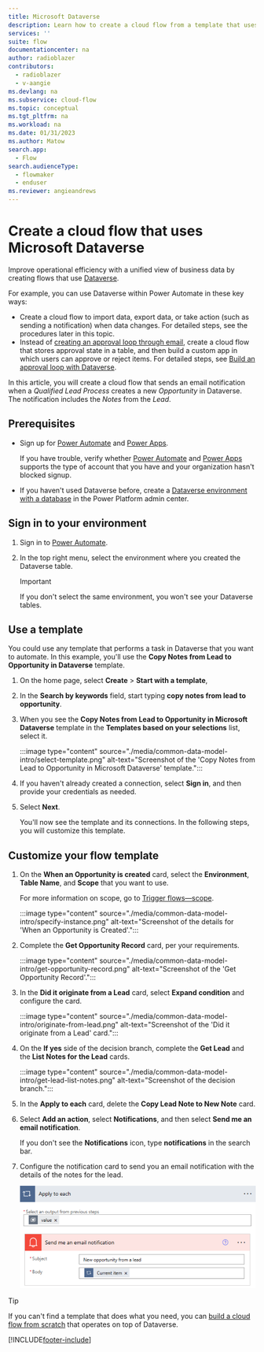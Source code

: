 ```yaml
---
title: Microsoft Dataverse
description: Learn how to create a cloud flow from a template that uses Microsoft Dataverse.
services: ''
suite: flow
documentationcenter: na
author: radioblazer
contributors:
  - radioblazer
  - v-aangie
ms.devlang: na
ms.subservice: cloud-flow
ms.topic: conceptual
ms.tgt_pltfrm: na
ms.workload: na
ms.date: 01/31/2023
ms.author: Matow
search.app: 
  - Flow
search.audienceType: 
  - flowmaker
  - enduser
ms.reviewer: angieandrews
---
```

# Create a cloud flow that uses Microsoft Dataverse

Improve operational efficiency with a unified view of business data by creating flows that use [Dataverse](https://powerapps.microsoft.com/tutorials/data-platform-intro/).

For example, you can use Dataverse within Power Automate in these key ways:

* Create a cloud flow to import data, export data, or take action (such as sending a notification) when data  changes. For detailed steps, see the procedures later in this topic.
* Instead of [creating an approval loop through email](wait-for-approvals.md), create a cloud flow that stores approval state in a table, and then build a custom app in which users can approve or reject items. For detailed steps, see [Build an approval loop with Dataverse](common-data-model-approve.md).

In this article, you will create a cloud flow that sends an email notification when a *Qualified Lead Process* creates a new *Opportunity* in Dataverse. The notification includes the *Notes* from the *Lead*.

## Prerequisites

- Sign up for [Power Automate](https://make.powerautomate.com) and [Power Apps](https://make.powerapps.com).
  
    If you have trouble, verify whether [Power Automate](sign-up-sign-in.md) and [Power Apps](https://powerapps.microsoft.com/tutorials/signup-for-powerapps/) supports the type of account that you have and your organization hasn't blocked signup.

- If you haven't used Dataverse before, create a [Dataverse environment with a database](/power-platform/admin/create-environment#create-an-environment-with-a-database) in the Power Platform admin center.

## Sign in to your environment

1. Sign in to [Power Automate](https://make.powerautomate.com).

1. In the top right menu, select the environment where you created the Dataverse table. 

    >[!IMPORTANT]
    >If you don't select the same environment, you won't see your Dataverse tables.

## Use a template

You could use any template that performs a task in Dataverse that you want to automate. In this example, you'll use the **Copy Notes from Lead to Opportunity in Dataverse** template.

1. On the home page, select **Create** > **Start with a template**,

1. In the **Search by keywords** field, start typing **copy notes from lead to opportunity**.

1. When you see the **Copy Notes from Lead to Opportunity in Microsoft Dataverse** template in the **Templates based on your selections** list, select it.

    :::image type="content" source="./media/common-data-model-intro/select-template.png" alt-text="Screenshot of the 'Copy Notes from Lead to Opportunity in Microsoft Dataverse' template.":::

1. If you haven't already created a connection, select **Sign in**, and then provide your credentials as needed.

1. Select **Next**.

   You'll now see the template and its connections. In the following steps, you will customize this template.

## Customize your flow template

1. On the **When an Opportunity is created** card, select the **Environment**, **Table Name**, and **Scope** that you want to use.
   
   For more information on scope, go to [Trigger flows&mdash;scope](./dataverse/create-update-delete-trigger.md#scope).

    :::image type="content" source="./media/common-data-model-intro/specify-instance.png" alt-text="Screenshot of the details for 'When an Opportunity is Created'.":::

1. Complete the **Get Opportunity Record** card, per your requirements.

    :::image type="content" source="./media/common-data-model-intro/get-opportunity-record.png" alt-text="Screenshot of the 'Get Opportunity Record'.":::

1. In the **Did it originate from a Lead** card, select **Expand condition** and configure the card.

    :::image type="content" source="./media/common-data-model-intro/originate-from-lead.png" alt-text="Screenshot of the 'Did it originate from a Lead' card.":::

1. On the **If yes** side of the decision branch, complete the **Get Lead** and the **List Notes for the Lead** cards.

    :::image type="content" source="./media/common-data-model-intro/get-lead-list-notes.png" alt-text="Screenshot of the decision branch.":::

1. In the **Apply to each** card, delete the **Copy Lead Note to New Note** card.

1. Select **Add an action**, select **Notifications**, and then select **Send me an email notification**.

    If you don't see the **Notifications** icon, type **notifications** in the search bar.

1. Configure the notification card to send you an email notification with the details of the notes for the lead.

   ![The notification card.](./media/common-data-model-intro/notification-card.png)

>[!TIP]
>If you can't find a template that does what you need, you can [build a cloud flow from scratch](get-started-logic-flow.md) that operates on top of Dataverse.

[!INCLUDE[footer-include](includes/footer-banner.md)]